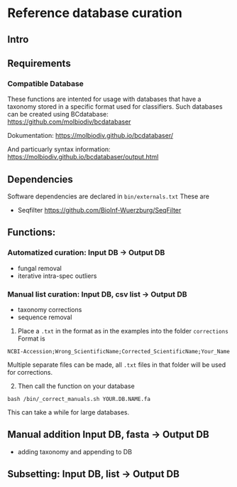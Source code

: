 # Reference database curation 

## Intro

## Requirements
### Compatible Database 
These functions are intented for usage with databases that have a taxonomy stored in a specific format used for classifiers. 
Such databases can be created using BCdatabase: https://github.com/molbiodiv/bcdatabaser

Dokumentation: https://molbiodiv.github.io/bcdatabaser/

And particuarly syntax information: https://molbiodiv.github.io/bcdatabaser/output.html

## Dependencies

Software dependencies are declared in ```bin/externals.txt```
These are 
* Seqfilter https://github.com/BioInf-Wuerzburg/SeqFilter

## Functions:

### Automatized curation: Input DB -> Output DB
* fungal removal
* iterative intra-spec outliers

### Manual list curation: Input DB, csv list -> Output DB
* taxonomy corrections
* sequence removal

1. Place a ```.txt``` in the format as in the examples into the folder ```corrections```
Format is 
```
NCBI-Accession;Wrong_ScientificName;Corrected_ScientificName;Your_Name
```
 Multiple separate files can be made, all ```.txt``` files in that folder will be used for corrections.

2. Then call the function on your database 
```
bash /bin/_correct_manuals.sh YOUR.DB.NAME.fa
```
This can take a while for large databases.


## Manual addition Input DB, fasta -> Output DB
* adding taxonomy and appending to DB

## Subsetting: Input DB, list -> Output DB
